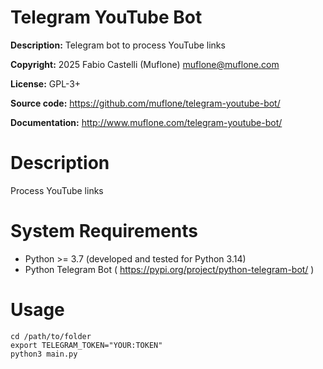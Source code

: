 # Telegram YouTube Bot

**Description:** Telegram bot to process YouTube links

**Copyright:** 2025 Fabio Castelli (Muflone) <muflone@muflone.com>

**License:** GPL-3+

**Source code:** https://github.com/muflone/telegram-youtube-bot/

**Documentation:** http://www.muflone.com/telegram-youtube-bot/

# Description

Process YouTube links

# System Requirements

* Python >= 3.7 (developed and tested for Python 3.14)
* Python Telegram Bot ( https://pypi.org/project/python-telegram-bot/ )

# Usage

    cd /path/to/folder
    export TELEGRAM_TOKEN="YOUR:TOKEN"
    python3 main.py
